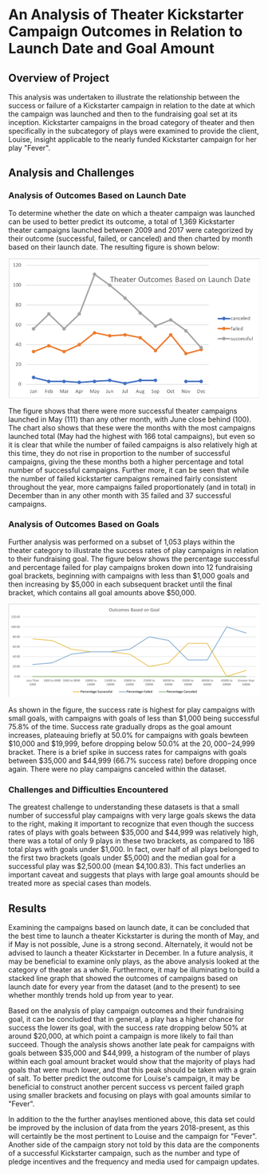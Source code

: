 
# An Analysis of Theater Kickstarter Campaign Outcomes in Relation to Launch Date and Goal Amount

## Overview of Project

This analysis was undertaken to illustrate the relationship between the success or failure of a Kickstarter campaign in relation to the date at which the campaign was launched and then to the fundraising goal set at its inception. Kickstarter campaigns in the broad category of theater and then specifically in the subcategory of plays were examined to provide the client, Louise, insight applicable to the nearly funded Kickstarter campaign for her play "Fever". 

## Analysis and Challenges

### Analysis of Outcomes Based on Launch Date 

To determine whether the date on which a theater campaign was launched can be used to better predict its outcome, a total of 1,369 Kickstarter theater campaigns launched between 2009 and 2017 were categorized by their outcome (successful, failed, or canceled) and then charted by month based on their launch date. The resulting figure is shown below: 

![Outcomes based on launch date](Resources/Theater_Outcomes_vs_Launch.png)

The figure shows that there were more successful theater campaigns launched in May (111) than any other month, with June close behind (100). The chart also shows that these were the months with the most campaigns launched total (May had the highest with 166 total campaigns), but even so it is clear that while the number of failed campaigns is also relatively high at this time, they do not rise in proportion to the number of successful campaigns, giving the these months both a higher percentage and total number of successful campaigns. Further more, it can be seen that while the number of failed kickstarter campaigns remained fairly consistent throughout the year, more campaigns failed proportionately (and in total) in December than in any other month with 35 failed and 37 successful campaigns. 

### Analysis of Outcomes Based on Goals

Further analysis was performed on a subset of 1,053 plays within the theater category to illustrate the success rates of play campaigns in relation to their fundraising goal. The figure below shows the percentage successful and percentage failed for play campaigns broken down into 12 fundraising goal brackets, beginning with campaigns with less than $1,000 goals and then increasing by $5,000 in each subsequent bracket until the final bracket, which contains all goal amounts above $50,000. 

![Outcomes vs Goals](Resources/Outcomes_vs_Goals.png)

As shown in the figure, the success rate is highest for play campaigns with small goals, with campaigns with goals of less than $1,000 being successful 75.8% of the time. Success rate gradually drops as the goal amount increases, plateauing briefly at 50.0% for campaigns with goals bewteen $10,000 and $19,999, before dropping below 50.0% at the $20,000-$24,999 bracket. There is a brief spike in success rates for campaigns with goals between $35,000 and $44,999 (66.7% success rate) before dropping once again. There were no play campaigns canceled within the dataset. 

### Challenges and Difficulties Encountered

The greatest challenge to understanding these datasets is that a small number of successful play campaigns with very large goals skews the data to the right, making it important to recognize that even though the success rates of plays with goals between $35,000 and $44,999 was relatively high, there was a total of only 9 plays in these two brackets, as compared to 186 total plays with goals under $1,000. In fact, over half of all plays belonged to the first two brackets (goals under $5,000) and the median goal for a successful play was $2,500.00 (mean $4,100.83). This fact underlies an important caveat and suggests that plays with large goal amounts should be treated more as special cases than models. 

## Results

Examining the campaigns based on launch date, it can be concluded that the best time to launch a theater Kickstarter is during the month of May, and if May is not possible, June is a strong second. Alternately, it would not be advised to launch a theater Kickstarter in December. In a future analysis, it may be beneficial to examine only plays, as the above analysis looked at the category of theater as a whole. Furthermore, it may be illuminating to build a stacked line graph that showed the outcomes of campaigns based on launch date for every year from the dataset (and to the present) to see whether monthly trends hold up from year to year. 

Based on the analysis of play campaign outcomes and their fundraising goal, it can be concluded that in general, a play has a higher chance for success the lower its goal, with the success rate dropping below 50% at around $20,000, at which point a campaign is more likely to fail than succeed. Though the analysis shows another late peak for campaigns with goals between $35,000 and $44,999, a histogram of the number of plays within each goal amount bracket would show that the majority of plays had goals that were much lower, and that this peak should be taken with a grain of salt. To better predict the outcome for Louise's campaign, it may be beneficial to construct another percent success vs percent failed graph using smaller brackets and focusing on plays with goal amounts similar to "Fever".

In addition to the the further anaylses mentioned above, this data set could be improved by the inclusion of data from the years 2018-present, as this will certaintly be the most pertinent to Louise and the campaign for "Fever". Another side of the campaign story not told by this data are the components of a successful Kickstarter campaign, such as the number and type of pledge incentives and the frequency and media used for campaign updates.
